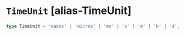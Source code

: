 # `TimeUnit` [alias-TimeUnit]
```typescript
type TimeUnit = 'nanos' | 'micros' | 'ms' | 's' | 'm' | 'h' | 'd';
```
